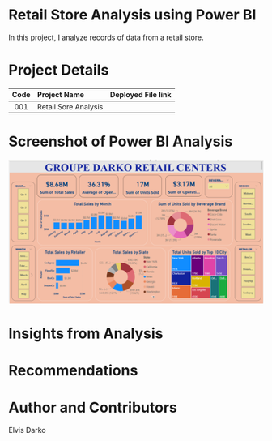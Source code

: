 # Retail Store Analysis using Power BI
 In this project, I analyze records of data from a retail store.


# Project Details
| Code      | Project Name        |   Deployed File link |
|:-----------:|:-------------|:------|
|001|Retail Sore Analysis|      |

# Screenshot of Power BI Analysis
![Alt text](image.png)


# Insights from Analysis


# Recommendations


# Author and Contributors
Elvis Darko